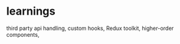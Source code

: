 # learnings
  third party api handling,
  custom hooks,
  Redux toolkit,
  higher-order components,
